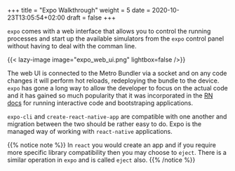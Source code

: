 +++
title = "Expo Walkthrough"
weight = 5
date = 2020-10-23T13:05:54+02:00
draft = false
+++

`expo` comes with a web interface that allows you to control the running processes and start up the available simulators
from the `expo` control panel without having to deal with the comman line.

{{< lazy-image image="expo_web_ui.png" lightbox=false />}}

The web UI is connected to the Metro Bundler via a socket and on any code changes it will perform hot reloads,
redeploying the bundle to the device. `expo` has gone a long way to allow the developer to focus on the actual code and
it has gained so much popularity that it was incorporated in the [RN docs](https://reactnative.dev/docs/handling-text-input)
for running interactive code and bootstraping applications.

`expo-cli` and `create-react-native-app` are compatible with one another and migration between the two should be rather
easy to do. Expo is the managed way of working with `react-native` applications.

{{% notice note %}}
In `react` you would create an app and if you require more specific library compatibility then you may choose to
`eject`. There is a similar operation in `expo` and is called `eject` also.
{{% /notice %}}
